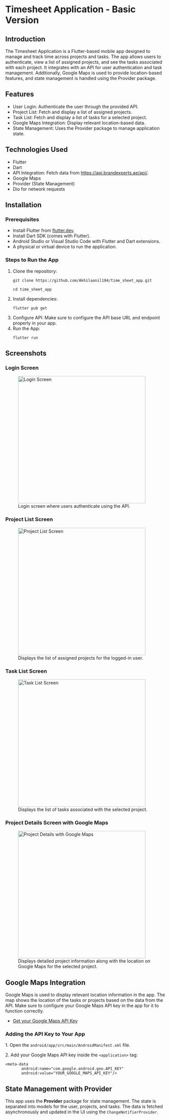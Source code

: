 <!DOCTYPE html>
<html lang="en">
<head>
    <meta charset="UTF-8">
    <meta name="viewport" content="width=device-width, initial-scale=1.0">
</head>
<body>

 <h1>Timesheet Application - Basic Version</h1>

 <h2>Introduction</h2>
    <p>The Timesheet Application is a Flutter-based mobile app designed to manage and track time across projects and tasks. The app allows users to authenticate, view a list of assigned projects, and see the tasks associated with each project. It integrates with an API for user authentication and task management. Additionally, Google Maps is used to provide location-based features, and state management is handled using the Provider package.</p>

   <h2>Features</h2>
    <ul>
        <li>User Login: Authenticate the user through the provided API.</li>
        <li>Project List: Fetch and display a list of assigned projects.</li>
        <li>Task List: Fetch and display a list of tasks for a selected project.</li>
        <li>Google Maps Integration: Display relevant location-based data.</li>
        <li>State Management: Uses the Provider package to manage application state.</li>
    </ul>

<h2>Technologies Used</h2>
    <ul>
        <li>Flutter</li>
        <li>Dart</li>
        <li>API Integration: Fetch data from <a href="https://api.brandexperts.ae/api/">https://api.brandexperts.ae/api/</a>.</li>
        <li>Google Maps</li>
        <li>Provider (State Management)</li>
        <li>Dio for network requests</li>
    </ul>

 <h2>Installation</h2>
    <h3>Prerequisites</h3>
    <ul>
        <li>Install Flutter from <a href="https://flutter.dev/docs/get-started/install">flutter.dev</a>.</li>
        <li>Install Dart SDK (comes with Flutter).</li>
        <li>Android Studio or Visual Studio Code with Flutter and Dart extensions.</li>
        <li>A physical or virtual device to run the application.</li>
    </ul>
    <h3>Steps to Run the App</h3>
    <ol>
        <li>Clone the repository:</li>
        <pre><code>git clone https://github.com/Akhilaanil104/time_sheet_app.git</code></pre>
        <pre><code>cd time_sheet_app</code></pre>
        <li>Install dependencies:</li>
        <pre><code>flutter pub get</code></pre>
        <li>Configure API: Make sure to configure the API base URL and endpoint properly in your app.</li>
        <li>Run the App:</li>
        <pre><code>flutter run</code></pre>
    </ol>

   <h2>Screenshots</h2>
    <h3>Login Screen</h3>
    <figure>
        <img src="assets\images\SCREENSHOT5.jpg" alt="Login Screen" width="400">
        <figcaption>Login screen where users authenticate using the API.</figcaption>
    </figure>

  <h3>Project List Screen</h3>
    <figure>
        <img src="assets\images\SCREENSHOT1.jpg" alt="Project List Screen" width="400">
        <figcaption>Displays the list of assigned projects for the logged-in user.</figcaption>
    </figure>

   <h3>Task List Screen</h3>
    <figure>
        <img src="assets\images\SCREENSHOT2.jpg" alt="Task List Screen" width="400">
        <figcaption>Displays the list of tasks associated with the selected project.</figcaption>
    </figure>
    
<h3>Project Details Screen with Google Maps</h3>
<figure>
    <img src="assets\images\SCREENSHOT3.jpg" alt="Project Details with Google Maps" width="400">
    <figcaption>Displays detailed project information along with the location on Google Maps for the selected project.</figcaption>
</figure>

 <h2>Google Maps Integration</h2>
    <p>Google Maps is used to display relevant location information in the app. The map shows the location of the tasks or projects based on the data from the API. Make sure to configure your Google Maps API key in the app for it to function correctly.</p>
    <ul>
       <li><a href="https://developers.google.com/maps/documentation/android-sdk/get-api-key">Get your Google Maps API Key</a></li>
    </ul>
    <h3>Adding the API Key to Your App</h3>
    <p>1. Open the <code>android/app/src/main/AndroidManifest.xml</code> file.</p>
    <p>2. Add your Google Maps API key inside the <code>&lt;application&gt;</code> tag:</p>
    <pre><code>&lt;meta-data
       android:name="com.google.android.geo.API_KEY"
       android:value="YOUR_GOOGLE_MAPS_API_KEY"/&gt;</code></pre>

 <h2>State Management with Provider</h2>
    <p>This app uses the <strong>Provider</strong> package for state management. The state is separated into models for the user, projects, and tasks. The data is fetched asynchronously and updated in the UI using the <code>ChangeNotifierProvider</code>.</p>

</body>
</html>
